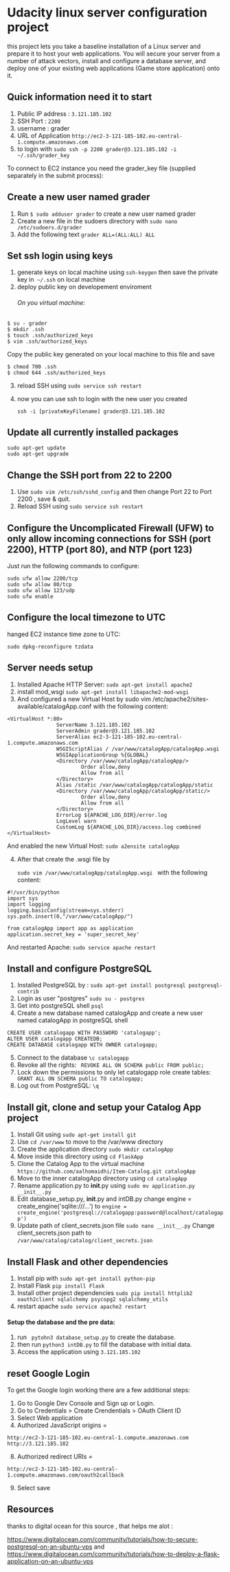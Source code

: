 # Udacity linux server configuration project


this project lets you take a baseline installation of a Linux server and prepare it to host your web applications. You will secure your server from a number of attack vectors, install and configure a database server, and deploy one of your existing web applications (Game store application) onto it.



## Quick information need it to start

1. Public IP address : ````3.121.185.102````
2. SSH Port : ````2200````
2. username : grader
4. URL of Application	````http://ec2-3-121-185-102.eu-central-1.compute.amazonaws.com````
6. to login with ````sudo ssh -p 2200 grader@3.121.185.102 -i ~/.ssh/grader_key```` 


To connect to EC2 instance you need the grader_key file (supplied separately in the submit process):





## Create a new user named grader
1. Run ````$ sudo adduser grader```` to create a new user named grader
2. Create a new file in the sudoers directory with ````sudo nano /etc/sudoers.d/grader````
3. Add the following text  ````grader ALL=(ALL:ALL) ALL ````


## Set ssh login using keys
1. generate keys on local machine using ````ssh-keygen```` then save the private key in```` ~/.ssh```` on local machine
2. deploy public key on developement enviroment
     ###### On you virtual machine:
````
$ su - grader
$ mkdir .ssh
$ touch .ssh/authorized_keys
$ vim .ssh/authorized_keys 
````
Copy the public key generated on your local machine to this file and save 
````
$ chmod 700 .ssh
$ chmod 644 .ssh/authorized_keys 
 ````

3. reload SSH using ````sudo service ssh restart````
4. now you can use ssh to login with the new user you created

     ````ssh -i [privateKeyFilename] grader@3.121.185.102````

## Update all currently installed packages
````
sudo apt-get update
sudo apt-get upgrade
````


## Change the SSH port from 22 to 2200
1. Use ````sudo vim /etc/ssh/sshd_config```` and then change Port 22 to Port 2200 , save & quit.
2. Reload SSH using ````sudo service ssh restart````






## Configure the Uncomplicated Firewall (UFW) to only allow incoming connections for SSH (port 2200), HTTP (port 80), and NTP (port 123)
Just run the following commands to configure: 
````
sudo ufw allow 2200/tcp
sudo ufw allow 80/tcp
sudo ufw allow 123/udp
sudo ufw enable
````


## Configure the local timezone to UTC
hanged EC2 instance time zone to UTC:

````sudo dpkg-reconfigure tzdata````

## Server needs setup

1. Installed Apache HTTP Server: ````sudo apt-get install apache2````
2. install mod_wsgi ````sudo apt-get install libapache2-mod-wsgi````
3. And configured a new Virtual Host by sudo vim /etc/apache2/sites-available/catalogApp.conf with the following content:
````
<VirtualHost *:80>
                ServerName 3.121.185.102
                ServerAdmin grader@3.121.185.102
                ServerAlias ec2-3-121-185-102.eu-central-1.compute.amazonaws.com
                WSGIScriptAlias / /var/www/catalogApp/catalogApp.wsgi
                WSGIApplicationGroup %{GLOBAL}
                <Directory /var/www/catalogApp/catalogApp/>
                        Order allow,deny
                        Allow from all
                </Directory>
                Alias /static /var/www/catalogApp/catalogApp/static
                <Directory /var/www/catalogApp/catalogApp/static/>
                        Order allow,deny
                        Allow from all
                </Directory>
                ErrorLog ${APACHE_LOG_DIR}/error.log
                LogLevel warn
                CustomLog ${APACHE_LOG_DIR}/access.log combined
</VirtualHost>
````



And enabled the new Virtual Host:
````sudo a2ensite catalogApp````

4. After that create the .wsgi file by

   ````sudo vim /var/www/catalogApp/catalogApp.wsgi ```` with the following content:
````
#!/usr/bin/python
import sys
import logging
logging.basicConfig(stream=sys.stderr)
sys.path.insert(0,"/var/www/catalogApp/")

from catalogApp import app as application
application.secret_key = 'super_secret_key'
````
And restarted Apache: ````sudo service apache restart````

## Install and configure PostgreSQL
1. Installed PostgreSQL by : ````sudo apt-get install postgresql postgresql-contrib````
2. Login as user "postgres" ````sudo su - postgres````
3. Get into postgreSQL shell ````psql````
4. Create a new database named catalogApp and create a new user named catalogApp in postgreSQL shell
````
CREATE USER catalogapp WITH PASSWORD 'catalogapp';
ALTER USER catalogapp CREATEDB;
CREATE DATABASE catalogapp WITH OWNER catalogapp;

````
5. Connect to the database ```` \c catalogapp  ```` 
6. Revoke all the rights: ```` REVOKE ALL ON SCHEMA public FROM public;```` 
7. Lock down the permissions to only let catalogapp role create tables: ```` GRANT ALL ON SCHEMA public TO catalogapp;````
8. Log out from PostgreSQL: ````\q````

## Install git, clone and setup your Catalog App project
1. Install Git using ````sudo apt-get install git````
2. Use ````cd /var/www```` to move to the /var/www directory
3. Create the application directory ````sudo mkdir catalogApp````
4. Move inside this directory using  ````cd FlaskApp ````
5. Clone the Catalog App to the virtual machine ````https://github.com/aalhomaidhi/Item-Catalog.git catalogApp ````
6. Move to the inner catalogApp directory using ````cd catalogApp````
7. Rename application.py to __init__.py using  ````sudo mv application.py __init__.py ````
8. Edit database_setup.py, __init__.py and intDB.py
change engine = create_engine('sqlite:///...') to ````engine = create_engine('postgresql://catalogapp:password@localhost/catalogapp')````
9. Update path of client_secrets.json file
````sudo nano __init__.py````
Change client_secrets.json path to ````/var/www/catalog/catalog/client_secrets.json````


## Install Flask and other dependencies
1. Install pip with ````sudo apt-get install python-pip````
2. Install Flask ````pip install Flask````
3. Install other project dependencies ````sudo pip install httplib2 oauth2client sqlalchemy psycopg2 sqlalchemy_utils````
4. restart apache ````sudo service apache2 restart````





#### Setup the database and the pre data:
1. run ```` pytohn3 database_setup.py```` to create the database.
2. then run ````python3 intDB.py```` to fill the database with initial data.
4. Access the application using ````3.121.185.102````



## reset Google Login
To get the Google login working there are a few additional steps:

1. Go to Google Dev Console and Sign up or Login.
3. Go to Credentials > Create Crendentials > OAuth Client ID
5. Select Web application
7. Authorized JavaScript origins = 
````
http://ec2-3-121-185-102.eu-central-1.compute.amazonaws.com	
http://3.121.185.102	
````
8. Authorized redirect URIs =
```` 
http://ec2-3-121-185-102.eu-central-1.compute.amazonaws.com/oauth2callback	

````
9. Select save

## Resources 
thanks to digital ocean for this source , that helps me alot :


https://www.digitalocean.com/community/tutorials/how-to-secure-postgresql-on-an-ubuntu-vps
and 
https://www.digitalocean.com/community/tutorials/how-to-deploy-a-flask-application-on-an-ubuntu-vps




